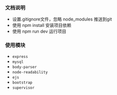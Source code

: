### 文档说明
- 设置.gitignore文件，忽略 node_modules 推送到git
- 使用 npm install 安装项目依赖
- 使用 npm run dev 运行项目

### 使用模块
- `express` 
-  `mysql`
-  `body-parser`
-  `node-readability`
-  `ejs`
-  `bootstrap`
-  `supervisor`


